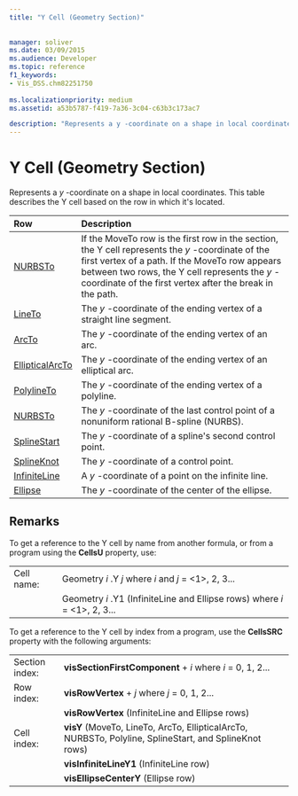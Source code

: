 ```yaml
---
title: "Y Cell (Geometry Section)"
 
 
manager: soliver
ms.date: 03/09/2015
ms.audience: Developer
ms.topic: reference
f1_keywords:
- Vis_DSS.chm82251750
 
ms.localizationpriority: medium
ms.assetid: a53b5787-f419-7a36-3c04-c63b3c173ac7

description: "Represents a y -coordinate on a shape in local coordinates. This table describes the Y cell based on the row in which it's located."
---
```


# Y Cell (Geometry Section)

Represents a  *y*  -coordinate on a shape in local coordinates. This table describes the Y cell based on the row in which it's located.
  
|Row|Description|
|:-----|:-----|
|[NURBSTo](nurbsto-row-geometry-section.md) <br/> | If the MoveTo row is the first row in the section, the Y cell represents the *y* -coordinate of the first vertex of a path. If the MoveTo row appears between two rows, the Y cell represents the *y* -coordinate of the first vertex after the break in the path. |
|[LineTo](lineto-row-geometry-section.md) <br/> | The *y* -coordinate of the ending vertex of a straight line segment. |
|[ArcTo](arcto-row-geometry-section.md) <br/> | The *y* -coordinate of the ending vertex of an arc. |
|[EllipticalArcTo](ellipticalarcto-row-geometry-section.md) <br/> | The *y* -coordinate of the ending vertex of an elliptical arc. |
|[PolylineTo](polylineto-row-geometry-section.md) <br/> | The *y* -coordinate of the ending vertex of a polyline. |
|[NURBSTo](nurbsto-row-geometry-section.md) <br/> | The *y* -coordinate of the last control point of a nonuniform rational B-spline (NURBS). |
|[SplineStart](splinestart-row-geometry-section.md) <br/> | The *y* -coordinate of a spline's second control point. |
|[SplineKnot](splineknot-row-geometry-section.md) <br/> | The *y* -coordinate of a control point. |
|[InfiniteLine](infiniteline-row-geometry-section.md) <br/> | A *y* -coordinate of a point on the infinite line. |
|[Ellipse](ellipse-row-geometry-section.md) <br/> | The *y* -coordinate of the center of the ellipse. |

## Remarks

To get a reference to the Y cell by name from another formula, or from a program using the **CellsU** property, use:
  
|||
|:-----|:-----|
| Cell name:  <br/> | Geometry *i* .Y  *j*            where *i* and *j* = <1>, 2, 3... |
|| Geometry *i* .Y1 (InfiniteLine and Ellipse rows)            where *i* = <1>, 2, 3... |

To get a reference to the Y cell by index from a program, use the **CellsSRC** property with the following arguments:
  
|||
|:-----|:-----|
| Section index:  <br/> |**visSectionFirstComponent** +  *i*            where *i* = 0, 1, 2... |
| Row index:  <br/> |**visRowVertex** + *j*           where *j* = 0, 1, 2... |
||**visRowVertex** (InfiniteLine and Ellipse rows)  <br/> |
| Cell index:  <br/> |**visY** (MoveTo, LineTo, ArcTo, EllipticalArcTo, NURBSTo, Polyline, SplineStart, and SplineKnot rows)  <br/> |
||**visInfiniteLineY1** (InfiniteLine row)  <br/> |
||**visEllipseCenterY** (Ellipse row)  <br/> |
